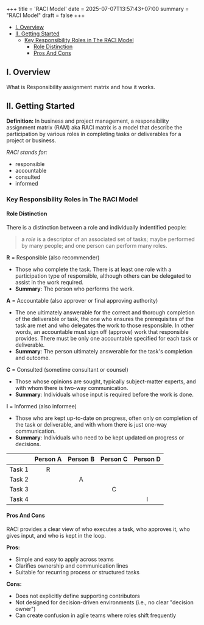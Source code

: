 +++
title = 'RACI Model'
date = 2025-07-07T13:57:43+07:00
summary = "RACI Model"
draft = false
+++

- [I. Overview](#i-overview)
- [II. Getting Started](#ii-getting-started)
  - [Key Responsibility Roles in The RACI Model](#key-responsibility-roles-in-the-raci-model)
    - [Role Distinction](#role-distinction)
    - [Pros And Cons](#pros-and-cons)

## I. Overview
What is Responsibility assignment matrix and how it works.

## II. Getting Started
**Definition:** In business and project management, a responsibility assignment matrix (RAM) aka RACI matrix is a model that describe the participation by various roles in completing tasks or deliverables for a project or business.

*RACI stands for:*
- responsible
- accountable
- consulted
- informed

### Key Responsibility Roles in The RACI Model
#### Role Distinction

There is a distinction between a role and individually indentified people:

> a *role* is a descriptor of an associated set of tasks; maybe performed by many people; and one person can perform many roles.

**R** = Responsible (also recommender)

- Those who complete the task. There is at least one role with a participation type of responsible, although others can be delegated to assist in the work required.
- **Summary**: The person who performs the work.

**A** = Accountable (also approver or final approving authority)

- The one ultimately answerable for the correct and thorough completion of the deliverable or task, the one who ensures the prerequisites of the task are met and who delegates the work to those responsible. In other words, an accountable must sign off (approve) work that responsible provides. There must be only one accountable specified for each task or deliverable.
- **Summary**: The person ultimately answerable for the task's completion and outcome.

**C** = Consulted (sometime consultant or counsel)

- Those whose opinions are sought, typically subject-matter experts, and with whom there is two-way communication.
- **Summary**: Individuals whose input is required before the work is done.

**I** = Informed (also informee)

- Those who are kept up-to-date on progress, often only on completion of the task or deliverable, and with whom there is just one-way communication.
- **Summary**: Individuals who need to be kept updated on progress or decisions.

|        | Person A | Person B | Person C |  Person D |
|:------:|:--------:|:--------:|:--------:|:---------:|
| Task 1 |    R     |          |          |           |
| Task 2 |          |    A     |          |           |
| Task 3 |          |          |    C     |           |
| Task 4 |          |          |          |     I     |

#### Pros And Cons
RACI provides a clear view of who executes a task, who approves it, who gives input, and who is kept in the loop.

**Pros:**

- Simple and easy to apply across teams
- Clarifies ownership and communication lines
- Suitable for recurring process or structured tasks

**Cons:**

- Does not explicitly define supporting contributors
- Not designed for decision-driven environments (i.e., no clear "decision owner")
- Can create confusion in agile teams where roles shift frequently